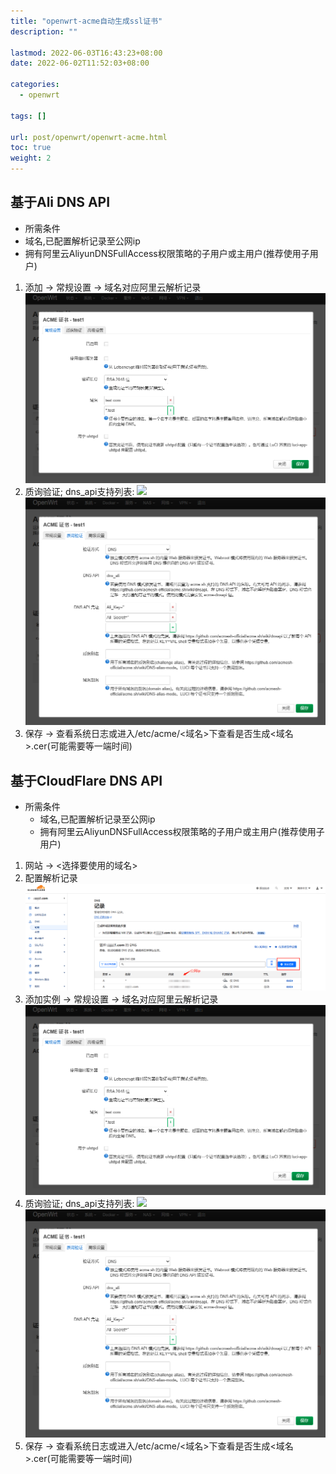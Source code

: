 ```yaml
---
title: "openwrt-acme自动生成ssl证书"
description: ""

lastmod: 2022-06-03T16:43:23+08:00
date: 2022-06-02T11:52:03+08:00

categories:
  - openwrt

tags: []

url: post/openwrt/openwrt-acme.html
toc: true
weight: 2
---
```

## 基于Ali DNS API
-  所需条件
  - 域名,已配置解析记录至公网ip
  - 拥有阿里云AliyunDNSFullAccess权限策略的子用户或主用户(推荐使用子用户)
1. 添加 -> 常规设置 -> 域名对应阿里云解析记录
![](openwrt-acme/wx_20230806224839.png)
1. 质询验证; dns_api支持列表: 
![](https://github.com/acmesh-official/acme.sh/wiki/dnsapi)
![](openwrt-acme/wx_20230806225224.png)
1. 保存 -> 查看系统日志或进入/etc/acme/<域名>下查看是否生成<域名>.cer(可能需要等一端时间)

## 基于CloudFlare DNS API
- 所需条件
  - 域名,已配置解析记录至公网ip
  - 拥有阿里云AliyunDNSFullAccess权限策略的子用户或主用户(推荐使用子用户)
1. 网站 -> <选择要使用的域名>
2. 配置解析记录
![](openwrt-acme/wx_20230806230454.png)
1. 添加实例 -> 常规设置 -> 域名对应阿里云解析记录
![](openwrt-acme/wx_20230806224839.png)
1. 质询验证; dns_api支持列表: 
![](https://github.com/acmesh-official/acme.sh/wiki/dnsapi)
![](openwrt-acme/wx_20230806225224.png)
1. 保存 -> 查看系统日志或进入/etc/acme/<域名>下查看是否生成<域名>.cer(可能需要等一端时间)